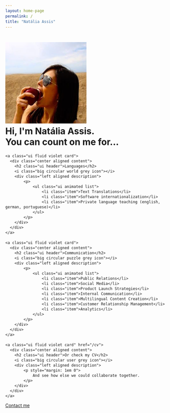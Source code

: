 ```yaml
---
layout: home-page
permalink: /
title: "Natália Assis"
---
```


<h1 class="ui sixteen wide column header">
    <img src="/images/natalia-apple-250x250.jpg" alt="" class="ui small bordered circular image middle aligned">
    <div class="content">
        Hi, I'm Natália Assis.
        <div class="sub header">You can count on me for...</div>
    </div>
</h1>

<section class="ui relaxed stackable three cards row">

    <a class="ui fluid violet card">
      <div class="center aligned content">
        <h2 class="ui header">Languages</h2>
        <i class="big circular world grey icon"></i>
        <div class="left aligned description">
            <p>
                <ul class="ui animated list">
                    <li class="item">Text Translations</li>
                    <li class="item">Software internationalization</li>
                    <li class="item">Private language teaching (english, german, portuguese)</li>
                </ul>
            </p>
        </div>
      </div>
    </a>

    <a class="ui fluid violet card">
      <div class="center aligned content">
        <h2 class="ui header">Communication</h2>
        <i class="big circular puzzle grey icon"></i>
        <div class="left aligned description">
            <p>
                <ul class="ui animated list">
                    <li class="item">Public Relations</li>
                    <li class="item">Social Media</li>
                    <li class="item">Product Launch Strategies</li>
                    <li class="item">Internal Communication</li>
                    <li class="item">Multilingual Content Creation</li>
                    <li class="item">Customer Relationship Management</li>
                    <li class="item">Analytics</li>
                </ul>
            </p>
        </div>
      </div>
    </a>

    <a class="ui fluid violet card" href="/cv">
      <div class="center aligned content">
        <h2 class="ui header">Or check my CV</h2>
        <i class="big circular user grey icon"></i>
        <div class="left aligned description">
            <p style="margin: 1em 0">
                And see how else we could collaborate together.
            </p>
        </div>
      </div>
    </a>
</section>

<section class="ui fluid bottom attached centered row">
    <div class="ui huge labeled button" tabindex="0">
      <div class="ui red button">
        <i class="large heart icon"></i>
      </div>
      <a href="/contact" class="ui basic ten wide column red left pointing label">
        Contact me
      </a>
    </div>
</section>
